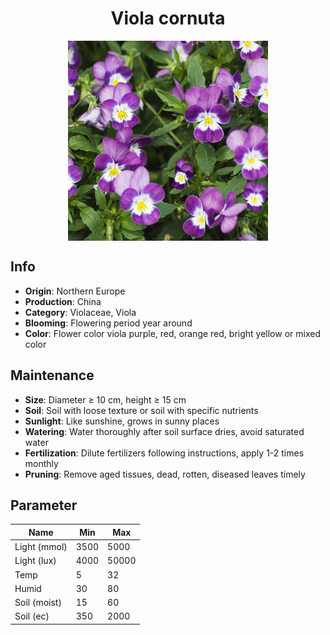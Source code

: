 <h1 align='center'>Viola cornuta</h1>
<p align="center">
    <img 
        align='center'
        width='320'
        src="../images/viola cornuta.png" 
        alt='Viola cornuta' />
</p>

## Info

 - **Origin**: Northern Europe
 - **Production**: China
 - **Category**: Violaceae, Viola
 - **Blooming**: Flowering period year around
 - **Color**: Flower color viola purple, red, orange red, bright yellow or mixed color

## Maintenance

 - **Size**: Diameter ≥ 10 cm, height ≥ 15 cm
 - **Soil**: Soil with loose texture or soil with specific nutrients
 - **Sunlight**: Like sunshine, grows in sunny places
 - **Watering**: Water thoroughly after soil surface dries, avoid saturated water
 - **Fertilization**: Dilute fertilizers following instructions, apply 1-2 times monthly
 - **Pruning**: Remove aged tissues, dead, rotten, diseased leaves timely

## Parameter

| Name         | Min  | Max   |
|--------------|------|-------|
| Light (mmol) | 3500 | 5000  |
| Light (lux)  | 4000 | 50000 |
| Temp         | 5    | 32    |
| Humid        | 30   | 80    |
| Soil (moist) | 15   | 60    |
| Soil (ec)    | 350  | 2000  |